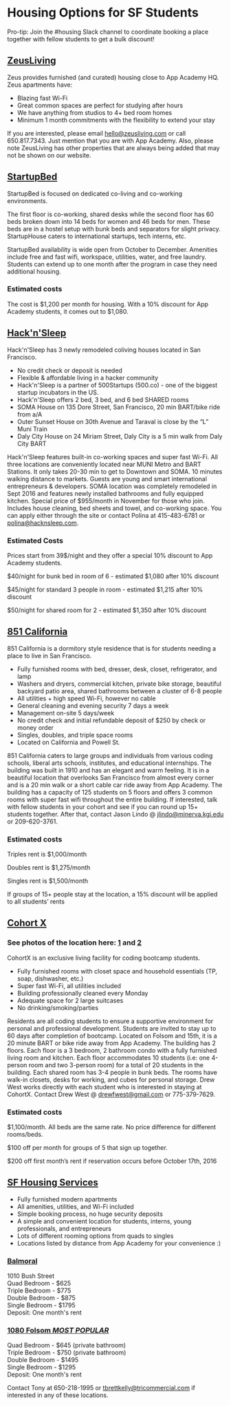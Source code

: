 # Housing Options for SF Students

Pro-tip: Join the #housing Slack channel to coordinate booking a place together with fellow students to get a bulk discount!

## [ZeusLiving](https://zeusliving.com/)

Zeus provides furnished (and curated) housing close to App Academy HQ. Zeus apartments have:
* Blazing fast Wi-Fi
* Great common spaces are perfect for studying after hours
* We have anything from studios to 4+ bed room homes
* Minimum 1 month commitments with the flexibility to extend your stay

If you are interested, please email      [hello@zeusliving.com](mailto:hello@zeusliving.com) or call 650.817.7343. Just mention that you are with App Academy.  Also, please note ZeusLiving has other properties that are always being added that may not be shown on our website.

## <a href="http://accommodation.startupbed.com/" title="StartupBed">StartupBed</a>
StartupBed is focused on dedicated co-living and co-working environments.

The first floor is co-working, shared desks while the second floor has 60 beds broken down into 14 beds for women and 46 beds for men. These beds are in a hostel setup with bunk beds and separators for slight privacy. StartupHouse caters to international startups, tech interns, etc.

StartupBed availability is wide open from October to December. Amenities include free and fast wifi, workspace, utilities, water, and free laundry. Students can extend up to one month after the program in case they need additional housing.

### Estimated costs
The cost is $1,200 per month for housing. With a 10% discount for App Academy students, it comes out to $1,080.

## <a href="http://hacknsleep.com/" title="Hack'n'Sleep">Hack'n'Sleep</a>
Hack'n'Sleep has 3 newly remodeled coliving houses located in San Francisco.

* No credit check or deposit is needed
* Flexible & affordable living in a hacker community
* Hack'n'Sleep is a partner of 500Startups (500.co) - one of the biggest startup incubators in the US.
* Hack'n'Sleep offers 2 bed, 3 bed, and 6 bed SHARED rooms
* SOMA House on 135 Dore Street, San Francisco, 20 min BART/bike ride from a/A
* Outer Sunset House on 30th Avenue and Taraval is close by the “L” Muni Train
* Daly City House on 24 Miriam Street, Daly City is a 5 min walk from Daly City BART

Hack'n'Sleep features built-in co-working spaces and super fast Wi-Fi. All three locations are conveniently located near MUNI Metro and BART Stations. It only takes 20-30 min to get to Downtown and SOMA. 10 minutes walking distance to markets. Guests are young and smart international entrepreneurs & developers. SOMA location was completely remodeled in Sept 2016 and features newly installed bathrooms and fully equipped kitchen. Special price of $955/month in November for those who join. Includes house cleaning, bed sheets and towel, and co-working space. You can apply either through the site or contact Polina at 415-483-6781 or polina@hacknsleep.com.

### Estimated Costs
Prices start from 39$/night and they offer a special 10% discount to App Academy students.

$40/night for bunk bed in room of 6 - estimated $1,080 after 10% discount

$45/night for standard 3 people in room - estimated $1,215 after 10% discount

$50/night for shared room for 2 - estimated $1,350 after 10% discount

## <a href="http://851californiasf.com/" title="851 California">851 California</a>
851 California is a dormitory style residence that is for students needing a place to live in San Francisco.

* Fully furnished rooms with bed, dresser, desk, closet, refrigerator, and lamp
* Washers and dryers, commercial kitchen, private bike storage, beautiful backyard patio area, shared bathrooms between a cluster of 6-8 people
* All utilities + high speed Wi-Fi, however no cable
* General cleaning and evening security 7 days a week
* Management on-site 5 days/week
* No credit check and initial refundable deposit of $250 by check or money order
* Singles, doubles, and triple space rooms
* Located on California and Powell St.

851 California caters to large groups and individuals from various coding schools, liberal arts schools, institutes, and educational internships. The building was built in 1910 and has an elegant and warm feeling. It is in a beautiful location that overlooks San Francisco from almost every corner and is a 20 min walk or a short cable car ride away from App Academy. The building has a capacity of 125 students on 5 floors and offers 3 common rooms with super fast wifi throughout the entire building. If interested, talk with fellow students in your cohort and see if you can round up 15+ students together. After that, contact Jason Lindo @ jlindo@minerva.kgi.edu or 209-620-3761.

### Estimated costs
Triples rent is $1,000/month

Doubles rent is $1,275/month

Singles rent is $1,500/month

If groups of 15+ people stay at the location, a 15% discount will be applied to all students’ rents

## <a href="http://www.flickr.com/photos/131369095@N04/sets/72157650508036689" title="Cohort X">Cohort X</a>
### See photos of the location here: [1](http://imgur.com/a/uBqHN) and [2](http://imgur.com/a/7RjzY)
CohortX is an exclusive living facility for coding bootcamp students.

* Fully furnished rooms with closet space and household essentials (TP, soap, dishwasher, etc.)
* Super fast Wi-Fi, all utilities included
* Building professionally cleaned every Monday
* Adequate space for 2 large suitcases
* No drinking/smoking/parties

Residents are all coding students to ensure a supportive environment for personal and professional development. Students are invited to stay up to 60 days after completion of bootcamp. Located on Folsom and 15th, it is a 20 minute BART or bike ride away from App Academy. The building has 2 floors. Each floor is a 3 bedroom, 2 bathroom condo with a fully furnished living room and kitchen. Each floor accommodates 10 students (i.e: one 4-person room and two 3-person room) for a total of 20 students in the building. Each shared room has 3-4 people in bunk beds. The rooms have walk-in closets, desks for working, and cubes for personal storage. Drew West works directly with each student who is interested in staying at CohortX. Contact Drew West @ drewfwest@gmail.com or 775-379-7629.

### Estimated costs
$1,100/month. All beds are the same rate. No price difference for different rooms/beds.

$100 off per month for groups of 5 that sign up together.

$200 off first month’s rent if reservation occurs before October 17th, 2016

## <a href="http://www.sfhousingservices.com/student-housing" title="SF Housing Services">SF Housing Services</a>

* Fully furnished modern apartments
* All amenities, utilities, and Wi-Fi included
* Simple booking process, no huge security deposits
* A simple and convenient location for students, interns, young professionals, and entrepreneurs
* Lots of different rooming options from quads to singles
* Locations listed by distance from App Academy for your convenience :)

### <a href="http://www.sfhousingservices.com/balmoral" title="Balmoral">Balmoral</a>
1010 Bush Street<br>
Quad Bedroom - $625<br>
Triple Bedroom - $775<br>
Double Bedroom - $875<br>
Single Bedroom - $1795<br>
Deposit: One month's rent

### <a href="http://www.sfhousingservices.com/1080-folsom" title="1080 Folsom *MOST POPULAR*">1080 Folsom *MOST POPULAR*</a>
Quad Bedroom - $645 (private bathroom)<br>
Triple Bedroom - $750 (private bathroom)<br>
Double Bedroom - $1495 <br>
Single Bedroom - $1295<br>
Deposit: One month's rent

Contact Tony at 650-218-1995 or tbrettkelly@tricommercial.com if interested in any of these locations.

